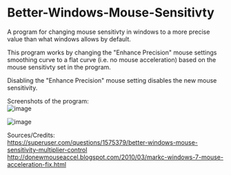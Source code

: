 # Better-Windows-Mouse-Sensitivty
A program for changing mouse sensitivty in windows to a more precise value than what windows allows by default.

This program works by changing the "Enhance Precision" mouse settings smoothing curve to a flat curve (i.e. no mouse acceleration) based on the mouse sensitivty set in the program.

Disabling the "Enhance Precision" mouse setting disables the new mouse sensitivity. 

Screenshots of the program:<br>
![image](https://user-images.githubusercontent.com/19716996/192141001-c1aaca3b-e133-43f5-9ef0-160170e2244f.png)

![image](https://user-images.githubusercontent.com/19716996/192140973-d0f22da6-ac4c-4aa5-80ff-a8dcc12677cc.png)

Sources/Credits:<br>
https://superuser.com/questions/1575379/better-windows-mouse-sensitivity-multiplier-control
http://donewmouseaccel.blogspot.com/2010/03/markc-windows-7-mouse-acceleration-fix.html
